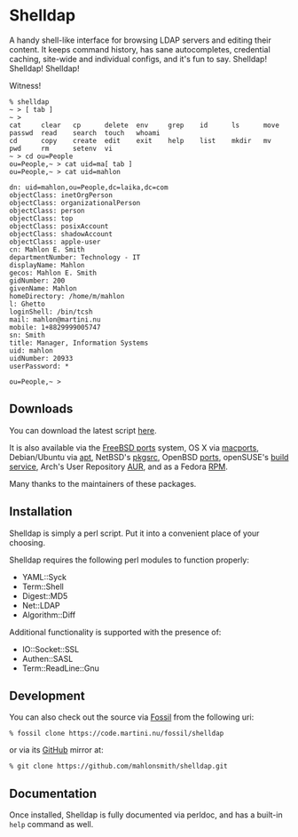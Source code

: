 Shelldap
========

A handy shell-like interface for browsing LDAP servers and editing their
content. It keeps command history, has sane autocompletes, credential caching,
site-wide and individual configs, and it's fun to say.
Shelldap! Shelldap! Shelldap!

Witness!


```
% shelldap
~ > [ tab ]
~ >
cat     clear   cp      delete  env     grep    id      ls      move    passwd  read    search  touch   whoami
cd      copy    create  edit    exit    help    list    mkdir   mv      pwd     rm      setenv  vi
~ > cd ou=People
ou=People,~ > cat uid=ma[ tab ]
ou=People,~ > cat uid=mahlon

dn: uid=mahlon,ou=People,dc=laika,dc=com
objectClass: inetOrgPerson
objectClass: organizationalPerson
objectClass: person
objectClass: top
objectClass: posixAccount
objectClass: shadowAccount
objectClass: apple-user
cn: Mahlon E. Smith
departmentNumber: Technology - IT
displayName: Mahlon
gecos: Mahlon E. Smith
gidNumber: 200
givenName: Mahlon
homeDirectory: /home/m/mahlon
l: Ghetto
loginShell: /bin/tcsh
mail: mahlon@martini.nu
mobile: 1+8829999005747
sn: Smith
title: Manager, Information Systems
uid: mahlon
uidNumber: 20933
userPassword: *

ou=People,~ >
```


Downloads
---------

You can download the latest script
[here](https://code.martini.nu/fossil/shelldap/tarball/tip/shelldap-tip.tar.gz).

It is also available via the
[FreeBSD ports](https://ports.freebsd.org/cgi/ports.cgi?query=shelldap&stype=all&sektion=all) system,
OS X via [macports](https://trac.macports.org/browser/trunk/dports/net/shelldap/Portfile),
Debian/Ubuntu via [apt](https://packages.debian.org/shelldap),
NetBSD's [pkgsrc](http://cdn.netbsd.org/pub/pkgsrc/current/pkgsrc/sysutils/shelldap/index.html),
OpenBSD [ports](https://openports.pl/path/sysutils/shelldap),
openSUSE's [build service](https://software.opensuse.org/package/shelldap?search_term=shelldap),
Arch's User Repository [AUR](https://aur.archlinux.org/packages/shelldap),
and as a Fedora [RPM](https://src.fedoraproject.org/rpms/shelldap).

Many thanks to the maintainers of these packages.


Installation
-------------

Shelldap is simply a perl script.  Put it into a convenient place of your choosing.

Shelldap requires the following perl modules to function properly:

* YAML::Syck
* Term::Shell
* Digest::MD5
* Net::LDAP
* Algorithm::Diff

Additional functionality is supported with the presence of:

* IO::Socket::SSL
* Authen::SASL
* Term::ReadLine::Gnu


Development
-----------


You can also check out the source via [Fossil](http://fossil-scm.org/) from the following uri:

    % fossil clone https://code.martini.nu/fossil/shelldap

or via its [GitHub](https://github.com/) mirror at:

    % git clone https://github.com/mahlonsmith/shelldap.git


Documentation
-------------

Once installed, Shelldap is fully documented via perldoc, and has a built-in `help` command as well.

